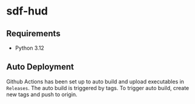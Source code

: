 # sdf-hud

## Requirements

- Python 3.12

## Auto Deployment

Github Actions has been set up to auto build and upload executables in `Releases`. The auto build is triggered by tags. To trigger auto build, create new tags and push to origin.
